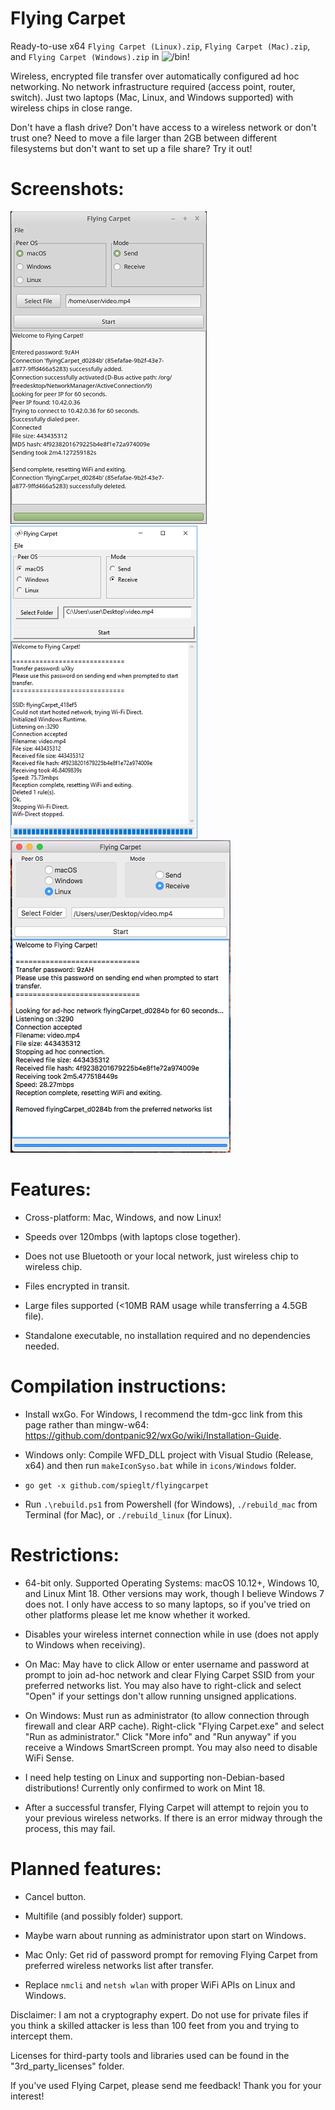 # Flying Carpet
Ready-to-use x64 `Flying Carpet (Linux).zip`, `Flying Carpet (Mac).zip`, and `Flying Carpet (Windows).zip` in ![`/bin`](bin)!

Wireless, encrypted file transfer over automatically configured ad hoc networking. No network infrastructure required (access point, router, switch). Just two laptops (Mac, Linux, and Windows supported) with wireless chips in close range.

Don't have a flash drive? Don't have access to a wireless network or don't trust one? Need to move a file larger than 2GB between different filesystems but don't want to set up a file share? Try it out!

# Screenshots:

![](pictures/linuxDemo.png)  ![](pictures/winDemo.png)  ![](pictures/macDemo.png)

# Features:
+ Cross-platform: Mac, Windows, and now Linux!

+ Speeds over 120mbps (with laptops close together).

+ Does not use Bluetooth or your local network, just wireless chip to wireless chip.

+ Files encrypted in transit.

+ Large files supported (<10MB RAM usage while transferring a 4.5GB file).

+ Standalone executable, no installation required and no dependencies needed.

# Compilation instructions:

+ Install wxGo. For Windows, I recommend the tdm-gcc link from this page rather than mingw-w64: https://github.com/dontpanic92/wxGo/wiki/Installation-Guide.

+ Windows only: Compile WFD_DLL project with Visual Studio (Release, x64) and then run `makeIconSyso.bat` while in `icons/Windows` folder.

+ `go get -x github.com/spieglt/flyingcarpet`

+ Run `.\rebuild.ps1` from Powershell (for Windows), `./rebuild_mac` from Terminal (for Mac), or `./rebuild_linux` (for Linux).

# Restrictions:
+ 64-bit only. Supported Operating Systems: macOS 10.12+, Windows 10, and Linux Mint 18. Other versions may work, though I believe Windows 7 does not. I only have access to so many laptops, so if you've tried on other platforms please let me know whether it worked. 

+ Disables your wireless internet connection while in use (does not apply to Windows when receiving).

+ On Mac: May have to click Allow or enter username and password at prompt to join ad-hoc network and clear Flying Carpet SSID from your preferred networks list. You may also have to right-click and select "Open" if your settings don't allow running unsigned applications. 

+ On Windows: Must run as administrator (to allow connection through firewall and clear ARP cache). Right-click "Flying Carpet.exe" and select "Run as administrator." Click "More info" and "Run anyway" if you receive a Windows SmartScreen prompt. You may also need to disable WiFi Sense.

+ I need help testing on Linux and supporting non-Debian-based distributions! Currently only confirmed to work on Mint 18.

+ After a successful transfer, Flying Carpet will attempt to rejoin you to your previous wireless networks. If there is an error midway through the process, this may fail.

# Planned features:

+ Cancel button.

+ Multifile (and possibly folder) support.

+ Maybe warn about running as administrator upon start on Windows.

+ Mac Only: Get rid of password prompt for removing Flying Carpet from preferred wireless networks list after transfer.

+ Replace `nmcli` and `netsh wlan` with proper WiFi APIs on Linux and Windows. 

Disclaimer: I am not a cryptography expert. Do not use for private files if you think a skilled attacker is less than 100 feet from you and trying to intercept them.

Licenses for third-party tools and libraries used can be found in the "3rd_party_licenses" folder.

If you've used Flying Carpet, please send me feedback! Thank you for your interest!
